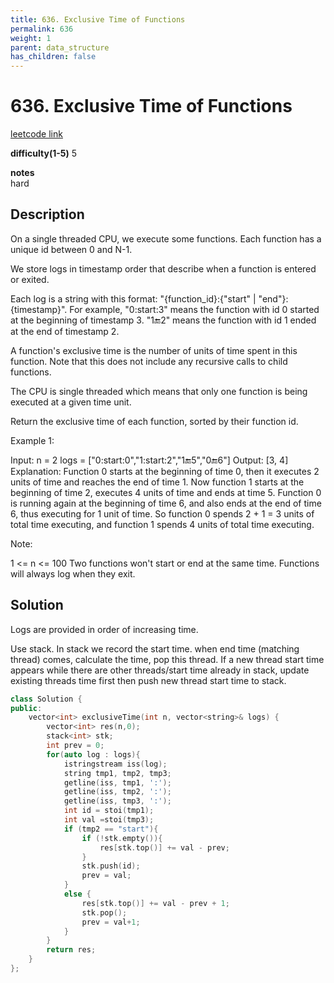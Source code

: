 ```yaml
---
title: 636. Exclusive Time of Functions
permalink: 636
weight: 1
parent: data_structure
has_children: false
---
```

# 636. Exclusive Time of Functions
[leetcode link](https://leetcode.com/problems/exclusive-time-of-functions/)

**difficulty(1-5)** 
5

**notes**   
hard

## Description
On a single threaded CPU, we execute some functions.  Each function has a unique id between 0 and N-1.

We store logs in timestamp order that describe when a function is entered or exited.

Each log is a string with this format: "{function_id}:{"start" | "end"}:{timestamp}".  For example, "0:start:3" means the function with id 0 started at the beginning of timestamp 3.  "1:end:2" means the function with id 1 ended at the end of timestamp 2.

A function's exclusive time is the number of units of time spent in this function.  Note that this does not include any recursive calls to child functions.

The CPU is single threaded which means that only one function is being executed at a given time unit.

Return the exclusive time of each function, sorted by their function id.

 

Example 1:



Input:
n = 2
logs = ["0:start:0","1:start:2","1:end:5","0:end:6"]
Output: [3, 4]
Explanation:
Function 0 starts at the beginning of time 0, then it executes 2 units of time and reaches the end of time 1.
Now function 1 starts at the beginning of time 2, executes 4 units of time and ends at time 5.
Function 0 is running again at the beginning of time 6, and also ends at the end of time 6, thus executing for 1 unit of time. 
So function 0 spends 2 + 1 = 3 units of total time executing, and function 1 spends 4 units of total time executing.
 

Note:

1 <= n <= 100
Two functions won't start or end at the same time.
Functions will always log when they exit.

## Solution
Logs are provided in order of increasing time. 

Use stack. In stack we record the start time. when end time (matching thread) comes, calculate the time, pop this thread. 
If a new thread start time appears while there are other threads/start time already in stack, update existing threads time first then push new thread start time to stack.

```c++
class Solution {
public:
    vector<int> exclusiveTime(int n, vector<string>& logs) {
        vector<int> res(n,0);
        stack<int> stk;
        int prev = 0;
        for(auto log : logs){
            istringstream iss(log);
            string tmp1, tmp2, tmp3;
            getline(iss, tmp1, ':');
            getline(iss, tmp2, ':');
            getline(iss, tmp3, ':');
            int id = stoi(tmp1);
            int val =stoi(tmp3);
            if (tmp2 == "start"){
                if (!stk.empty()){
                    res[stk.top()] += val - prev;                                                                             
                }
                stk.push(id);
                prev = val;
            }
            else {
                res[stk.top()] += val - prev + 1;
                stk.pop();
                prev = val+1;
            }            
        }
        return res;
    }
};
```



